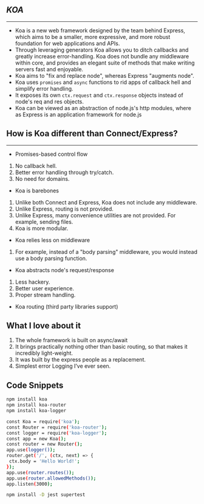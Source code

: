 ## *KOA*
------------------------------------------------
- Koa is a new web framework designed by the team behind Express, which aims to be a smaller, more expressive, and more robust foundation for web applications and APIs. 
- Through leveraging generators Koa allows you to ditch callbacks and greatly increase error-handling. Koa does not bundle any middleware within core, and provides an elegant suite of methods that make writing servers fast and enjoyable.
- Koa aims to "fix and replace node", whereas Express "augments node".
- Koa uses `promises` and `async` functions to rid apps of callback hell and simplify error handling.
- It exposes its own `ctx.request` and `ctx.response` objects instead of node's req and res objects.
- Koa can be viewed as an abstraction of node.js's http modules, where as Express is an application framework for node.js


## How is Koa different than Connect/Express?
------------------------------------------------

- Promises-based control flow

1. No callback hell.
2. Better error handling through try/catch.
3. No need for domains.

- Koa is barebones

1. Unlike both Connect and Express, Koa does not include any middleware.
2. Unlike Express, routing is not provided.
3. Unlike Express, many convenience utilities are not provided. For example, sending files.
4. Koa is more modular.

- Koa relies less on middleware

1. For example, instead of a "body parsing" middleware, you would instead use a body parsing function.

- Koa abstracts node's request/response

1. Less hackery.
2. Better user experience.
3. Proper stream handling.
  
- Koa routing (third party libraries support)


## What I love about it

1. The whole framework is built on async/await
2. It brings practically nothing other than basic routing, so that makes it incredibly light-weight.
3. It was built by the express people as a replacement.
4. Simplest error Logging I’ve ever seen.

## Code Snippets

```bash
npm install koa
npm install koa-router
npm install koa-logger
```

```bash
const Koa = require('koa');
const Router = require('koa-router');
const logger = require('koa-logger');
const app = new Koa();
const router = new Router();
app.use(logger());
router.get('/', (ctx, next) => {
 ctx.body = 'Hello World!';
});
app.use(router.routes());
app.use(router.allowedMethods());
app.listen(3000);
```

```bash
npm install -D jest supertest
```